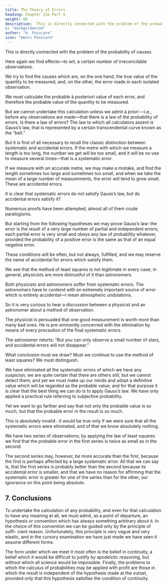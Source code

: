 ```yaml
---
title: The Theory of Errors
heading: Chapter 11e Part 6
weight: 66
description:  This is directly connected with the problem of the probability of causes.
c: "darkgoldenrod"
author: "H. Poincare"
icon: "Henri Poincare"
---
```




This is directly connected with the problem of the probability of causes. 

Here again we find effects—to wit, a certain number of irreconcilable observations. 

We try to find the causes which are, on the one hand, the true value of the quantity to be measured, and, on the other, the error made in each isolated
observation. 

We must calculate the probable à posteriori value of each error, and therefore the probable value of the quantity to be measured. 

But we cannot undertake this calculation unless we admit à priori —i.e., before any observations are made—that there is a law of the probability of errors. Is there
a law of errors? The law to which all calculators assent is Gauss’s law, that is represented by a certain transcendental curve known as the “bell.”

But it is first of all necessary to recall the classic distinction between systematic and accidental errors. If the metre with which we measure a length is too long, the
number we get will be too small, and it will be no use to measure several times—that is a systematic error. 

If we measure with an accurate metre, we may make a mistake, and find the length sometimes too large and sometimes too small, and when we take the mean of a large number of measurements, the error will tend to grow small. These are accidental errors.

It is clear that systematic errors do not satisfy Gauss’s law, but do accidental errors satisfy it? 


Numerous proofs have been attempted, almost all of them crude paralogisms. 

But starting from the following hypotheses we may prove Gauss’s law: the error is the result of a very large number of partial and independent errors; each partial error is very small and obeys any law of probability whatever, provided the probability of a positive error is the same as that of an equal negative error. 

These conditions will be often, but not always, fulfilled, and we may reserve the name of accidental for errors which satisfy them.

We see that the method of least squares is not legitimate in every case; in general, physicists are more distrustful of it than astronomers. 


Both physicists and astronomers suffer from systematic errors. The astronomers have to contend with an extremely important source of error which is entirely accidental—I mean atmospheric undulations. 

So it is very curious to hear a discussion between a physicist and an astronomer about a method of observation. 

The physicist is persuaded that one good measurement is worth more than many bad ones. He is pre-eminently concerned with the elimination by means of every precaution of the
final systematic errors. 

The astronomer retorts: “But you can only observe a small number of stars, and accidental errors will not disappear.”

What conclusion must we draw? Must we continue to use the method of least squares? We must distinguish.

We have eliminated all the systematic errors of which we have any suspicion; we are quite certain that there are others still, but we cannot detect them; and yet we
must make up our minds and adopt a definitive value which will be regarded as the probable value; and for that purpose it is clear that the best thing we can do is to apply Gauss’s law. We have only applied a practical rule referring to subjective probability.

Yet we want to go farther and say that not only the probable value is so much, but that the probable error in the result is so much. 

This is absolutely invalid : it would be true only if we were sure that all the systematic errors
were eliminated, and of that we know absolutely nothing.

We have two series of observations; by applying the law of least squares we find that the probable error in the
first series is twice as small as in the second. 

The second series may, however, be more accurate than the first, because the first is perhaps affected by a large systematic
error. All that we can say is, that the first series is probably better than the second because its accidental error
is smaller, and that we have no reason for affirming that the systematic error is greater for one of the series than
for the other, our ignorance on this point being absolute.


## 7. Conclusions


<!-- In the preceding lines I have set several problems, and have given no solution. I do not re-  gret this, for perhaps they will invite the reader to reflect
on these delicate questions.

However that may be, there are certain points which
seem to be well established.  -->

To undertake the calculation of any probability, and even for that calculation to
have any meaning at all, we must admit, as a point of departure, an hypothesis or convention which has always
something arbitrary about it. In the choice of this convention we can be guided only by the principle of suffi-
cient reason. Unfortunately, this principle is very vague and very elastic, and in the cursory examination we have
just made we have seen it assume different forms. 

The form under which we meet it most often is the belief in continuity, a belief which it would be difficult to justify
by apodeictic reasoning, but without which all science would be impossible. Finally, the problems to which the
calculus of probabilities may be applied with profit are those in which the result is independent of the hypothesis made at the outset, provided only that this hypothesis satisfies the condition of continuity.
